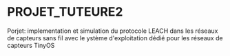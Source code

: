 # PROJET_TUTEURE2
Porjet: implementation et simulation du protocole LEACH dans les réseaux de capteurs sans fil avec le ystème d'exploitation dédié pour les réseaux de capteurs TinyOS
